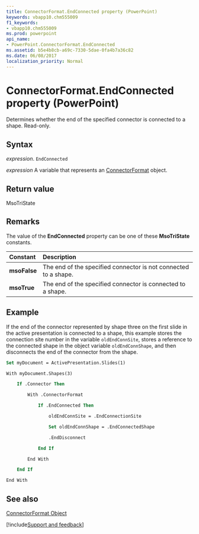 ```yaml
---
title: ConnectorFormat.EndConnected property (PowerPoint)
keywords: vbapp10.chm555009
f1_keywords:
- vbapp10.chm555009
ms.prod: powerpoint
api_name:
- PowerPoint.ConnectorFormat.EndConnected
ms.assetid: b5e4b8cb-a69c-7330-5dae-0fa4b7a36c82
ms.date: 06/08/2017
localization_priority: Normal
---
```



# ConnectorFormat.EndConnected property (PowerPoint)

Determines whether the end of the specified connector is connected to a shape. Read-only.


## Syntax

_expression_. `EndConnected`

_expression_ A variable that represents an [ConnectorFormat](PowerPoint.ConnectorFormat.md) object.


## Return value

MsoTriState


## Remarks

The value of the  **EndConnected** property can be one of these **MsoTriState** constants.



|Constant|Description|
|:-----|:-----|
|**msoFalse**| The end of the specified connector is not connected to a shape.|
|**msoTrue**| The end of the specified connector is connected to a shape.|

## Example

If the end of the connector represented by shape three on the first slide in the active presentation is connected to a shape, this example stores the connection site number in the variable  `oldEndConnSite`, stores a reference to the connected shape in the object variable  `oldEndConnShape`, and then disconnects the end of the connector from the shape.


```vb
Set myDocument = ActivePresentation.Slides(1)

With myDocument.Shapes(3)

    If .Connector Then

        With .ConnectorFormat

            If .EndConnected Then

                oldEndConnSite = .EndConnectionSite

                Set oldEndConnShape = .EndConnectedShape

                .EndDisconnect

            End If

        End With

    End If

End With
```


## See also


[ConnectorFormat Object](PowerPoint.ConnectorFormat.md)

[!include[Support and feedback](~/includes/feedback-boilerplate.md)]